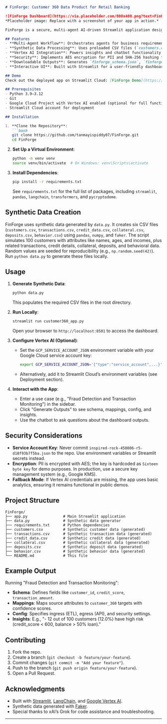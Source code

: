 


```markdown
# FinForge: Customer 360 Data Product for Retail Banking

![FinForge Dashboard](https://via.placeholder.com/800x400.png?text=FinForge+Dashboard)  
*Placeholder image: Replace with a screenshot of your app in action.*

FinForge is a secure, multi-agent AI-driven Streamlit application designed to create a Customer 360 data product for retail banking. It processes synthetic banking data to generate schemas, mappings, configurations, and actionable insights, leveraging Google Vertex AI for advanced analytics and a chatbot interface. The app includes AES encryption and SHA-256 hashing for security, making it suitable for demonstrating data product workflows in a banking context.

## Features
- **Multi-Agent Workflow**: Orchestrates agents for business requirements, schema design, source discovery, attribute mapping, transformations, certification, and insights generation.
- **Synthetic Data Processing**: Uses preloaded CSV files (`customers.csv`, `transactions.csv`, etc.) to simulate real-world banking data.
- **Vertex AI Integration**: Powers insights and chatbot functionality with Google’s Gemini model (configurable via environment variables).
- **Security**: Implements AES encryption for PII and SHA-256 hashing for data integrity.
- **Downloadable Outputs**: Generates `finforge_schema.json`, `finforge_mappings.csv`, and `finforge_config.yaml` for easy export.
- **Interactive UI**: Built with Streamlit for a user-friendly dashboard and chatbot experience.

## Demo
Check out the deployed app on Streamlit Cloud: [FinForge Demo](https://finforge.streamlit.app) *(Update with your actual URL after deployment)*.

## Prerequisites
- Python 3.9–3.12
- Git
- Google Cloud Project with Vertex AI enabled (optional for full functionality)
- Streamlit Cloud account for deployment

## Installation

1. **Clone the Repository**:
   ```bash
   git clone https://github.com/tanmayispiddy07/FinForge.git
   cd FinForge
   ```

2. **Set Up a Virtual Environment**:
   ```bash
   python -m venv venv
   source venv/bin/activate  # On Windows: venv\Scripts\activate
   ```

3. **Install Dependencies**:
   ```bash
   pip install -r requirements.txt
   ```
   See `requirements.txt` for the full list of packages, including `streamlit`, `pandas`, `langchain`, `transformers`, and `pycryptodome`.

## Synthetic Data Creation
FinForge uses synthetic data generated by `data.py`. It creates six CSV files (`customers.csv`, `transactions.csv`, `credit_data.csv`, `collateral.csv`, `deposits.csv`, `behavior.csv`) using `pandas`, `numpy`, and `faker`. The script simulates 100 customers with attributes like names, ages, and incomes, plus related transactions, credit details, collateral, deposits, and behavioral data. Random values are seeded for reproducibility (e.g., `np.random.seed(42)`). Run `python data.py` to generate these files locally.

## Usage

1. **Generate Synthetic Data**:
   ```bash
   python data.py
   ```
   This populates the required CSV files in the root directory.

2. **Run Locally**:
   ```bash
   streamlit run customer360_app.py
   ```
   Open your browser to `http://localhost:8501` to access the dashboard.

3. **Configure Vertex AI (Optional)**:
   - Set the `GCP_SERVICE_ACCOUNT_JSON` environment variable with your Google Cloud service account key:
     ```bash
     export GCP_SERVICE_ACCOUNT_JSON='{"type":"service_account",...}'
     ```
   - Alternatively, add it to Streamlit Cloud’s environment variables (see Deployment section).

4. **Interact with the App**:
   - Enter a use case (e.g., "Fraud Detection and Transaction Monitoring") in the sidebar.
   - Click "Generate Outputs" to see schema, mappings, config, and insights.
   - Use the chatbot to ask questions about the dashboard outputs.



## Security Considerations
- **Service Account Key**: Never commit `inspired-rock-450806-r5-d18f93b7f5ba.json` to the repo. Use environment variables or Streamlit secrets instead.
- **Encryption**: PII is encrypted with AES; the key is hardcoded as `Sixteen byte key` for demo purposes. In production, use a secure key management system (e.g., Google KMS).
- **Fallback Mode**: If Vertex AI credentials are missing, the app uses basic analytics, ensuring it remains functional in public demos.

## Project Structure
```
FinForge/
├── app.py                # Main Streamlit application
├── data.py               # Synthetic data generator
├── requirements.txt      # Python dependencies
├── customers.csv         # Synthetic customer data (generated)
├── transactions.csv      # Synthetic transaction data (generated)
├── credit_data.csv       # Synthetic credit data (generated)
├── collateral.csv        # Synthetic collateral data (generated)
├── deposits.csv          # Synthetic deposit data (generated)
├── behavior.csv          # Synthetic behavior data (generated)
└── README.md             # This file
```

## Example Output
Running "Fraud Detection and Transaction Monitoring":
- **Schema**: Defines fields like `customer_id`, `credit_score`, `transaction_amount`.
- **Mappings**: Maps source attributes to `customer_360` targets with confidence scores.
- **Config**: Specifies ingress (ETL), egress (API), and security settings.
- **Insights**: E.g., "- 12 out of 100 customers (12.0%) have high risk (credit_score < 600, balance > 50% loan)."

## Contributing
1. Fork the repo.
2. Create a branch (`git checkout -b feature/your-feature`).
3. Commit changes (`git commit -m "Add your feature"`).
4. Push to the branch (`git push origin feature/your-feature`).
5. Open a Pull Request.


## Acknowledgments
- Built with [Streamlit](https://streamlit.io/), [LangChain](https://github.com/langchain-ai/langchain), and [Google Vertex AI](https://cloud.google.com/vertex-ai).
- Synthetic data generated with [Faker](https://github.com/joke2k/faker).
- Special thanks to xAI’s Grok for code assistance and troubleshooting.

---

